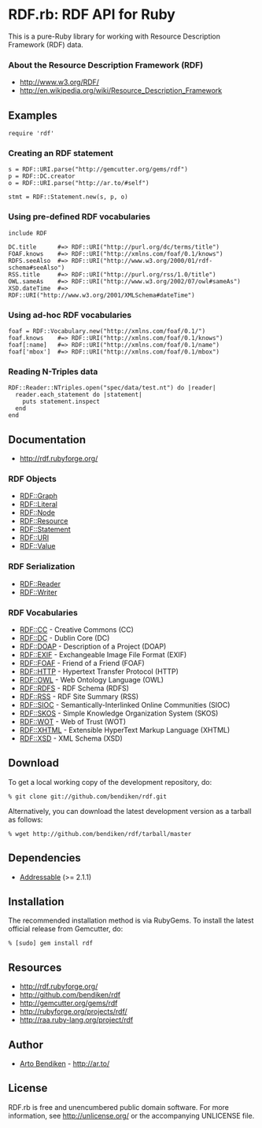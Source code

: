 RDF.rb: RDF API for Ruby
========================

This is a pure-Ruby library for working with Resource Description Framework
(RDF) data.

### About the Resource Description Framework (RDF)

* <http://www.w3.org/RDF/>
* <http://en.wikipedia.org/wiki/Resource_Description_Framework>

Examples
--------

    require 'rdf'

### Creating an RDF statement

    s = RDF::URI.parse("http://gemcutter.org/gems/rdf")
    p = RDF::DC.creator
    o = RDF::URI.parse("http://ar.to/#self")
    
    stmt = RDF::Statement.new(s, p, o)

### Using pre-defined RDF vocabularies

    include RDF
    
    DC.title      #=> RDF::URI("http://purl.org/dc/terms/title")
    FOAF.knows    #=> RDF::URI("http://xmlns.com/foaf/0.1/knows")
    RDFS.seeAlso  #=> RDF::URI("http://www.w3.org/2000/01/rdf-schema#seeAlso")
    RSS.title     #=> RDF::URI("http://purl.org/rss/1.0/title")
    OWL.sameAs    #=> RDF::URI("http://www.w3.org/2002/07/owl#sameAs")
    XSD.dateTime  #=> RDF::URI("http://www.w3.org/2001/XMLSchema#dateTime")

### Using ad-hoc RDF vocabularies

    foaf = RDF::Vocabulary.new("http://xmlns.com/foaf/0.1/")
    foaf.knows    #=> RDF::URI("http://xmlns.com/foaf/0.1/knows")
    foaf[:name]   #=> RDF::URI("http://xmlns.com/foaf/0.1/name")
    foaf['mbox']  #=> RDF::URI("http://xmlns.com/foaf/0.1/mbox")

### Reading N-Triples data

    RDF::Reader::NTriples.open("spec/data/test.nt") do |reader|
      reader.each_statement do |statement|
        puts statement.inspect
      end
    end

Documentation
-------------

* <http://rdf.rubyforge.org/>

### RDF Objects

* [RDF::Graph](http://rdf.rubyforge.org/RDF/Graph.html)
* [RDF::Literal](http://rdf.rubyforge.org/RDF/Literal.html)
* [RDF::Node](http://rdf.rubyforge.org/RDF/Node.html)
* [RDF::Resource](http://rdf.rubyforge.org/RDF/Resource.html)
* [RDF::Statement](http://rdf.rubyforge.org/RDF/Statement.html)
* [RDF::URI](http://rdf.rubyforge.org/RDF/URI.html)
* [RDF::Value](http://rdf.rubyforge.org/RDF/Value.html)

### RDF Serialization

* [RDF::Reader](http://rdf.rubyforge.org/RDF/Reader.html)
* [RDF::Writer](http://rdf.rubyforge.org/RDF/Writer.html)

### RDF Vocabularies

* [RDF::CC](http://rdf.rubyforge.org/RDF/CC.html) - Creative Commons (CC)
* [RDF::DC](http://rdf.rubyforge.org/RDF/DC.html) - Dublin Core (DC)
* [RDF::DOAP](http://rdf.rubyforge.org/RDF/DOAP.html) - Description of a Project (DOAP)
* [RDF::EXIF](http://rdf.rubyforge.org/RDF/EXIF.html) - Exchangeable Image File Format (EXIF)
* [RDF::FOAF](http://rdf.rubyforge.org/RDF/FOAF.html) - Friend of a Friend (FOAF)
* [RDF::HTTP](http://rdf.rubyforge.org/RDF/HTTP.html) - Hypertext Transfer Protocol (HTTP)
* [RDF::OWL](http://rdf.rubyforge.org/RDF/OWL.html) - Web Ontology Language (OWL)
* [RDF::RDFS](http://rdf.rubyforge.org/RDF/RDFS.html) - RDF Schema (RDFS)
* [RDF::RSS](http://rdf.rubyforge.org/RDF/RSS.html) - RDF Site Summary (RSS)
* [RDF::SIOC](http://rdf.rubyforge.org/RDF/SIOC.html) - Semantically-Interlinked Online Communities (SIOC)
* [RDF::SKOS](http://rdf.rubyforge.org/RDF/SKOS.html) - Simple Knowledge Organization System (SKOS)
* [RDF::WOT](http://rdf.rubyforge.org/RDF/WOT.html) - Web of Trust (WOT)
* [RDF::XHTML](http://rdf.rubyforge.org/RDF/XHTML.html) - Extensible HyperText Markup Language (XHTML)
* [RDF::XSD](http://rdf.rubyforge.org/RDF/XSD.html) - XML Schema (XSD)

Download
--------

To get a local working copy of the development repository, do:

    % git clone git://github.com/bendiken/rdf.git

Alternatively, you can download the latest development version as a tarball
as follows:

    % wget http://github.com/bendiken/rdf/tarball/master

Dependencies
------------

* [Addressable](http://addressable.rubyforge.org/) (>= 2.1.1)

Installation
------------

The recommended installation method is via RubyGems. To install the latest
official release from Gemcutter, do:

    % [sudo] gem install rdf

Resources
---------

* <http://rdf.rubyforge.org/>
* <http://github.com/bendiken/rdf>
* <http://gemcutter.org/gems/rdf>
* <http://rubyforge.org/projects/rdf/>
* <http://raa.ruby-lang.org/project/rdf>

Author
------

* [Arto Bendiken](mailto:arto.bendiken@gmail.com) - <http://ar.to/>

License
-------

RDF.rb is free and unencumbered public domain software. For more
information, see <http://unlicense.org/> or the accompanying UNLICENSE file.
